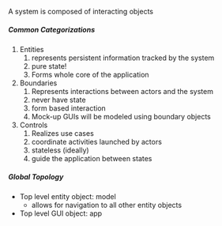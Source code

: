 A system is composed of interacting objects

##### Common Categorizations

1. Entities
	1. represents persistent information tracked by the system
	2. pure state!
	3. Forms whole core of the application
2. Boundaries
	1. Represents interactions between actors and the system
	2. never have state
	3. form based interaction
	4. Mock-up GUIs will be modeled using boundary objects
3. Controls
	1. Realizes use cases
	2. coordinate activities launched by actors
	3. stateless (ideally)
	4. guide the application between states

##### Global Topology
- Top level entity object: model
	- allows for navigation to all other entity objects
- Top level GUI object: app

